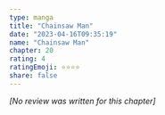 ```yaml
---
type: manga
title: "Chainsaw Man"
date: "2023-04-16T09:35:19"
name: "Chainsaw Man"
chapter: 20
rating: 4
ratingEmoji: ⭐️⭐️⭐️⭐️
share: false
---
```


_[No review was written for this chapter]_
